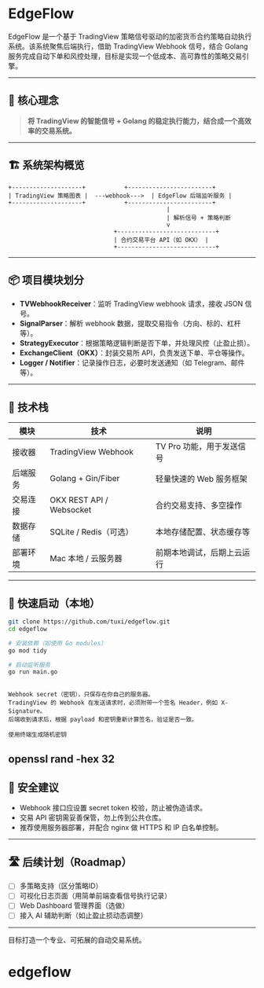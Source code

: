 # EdgeFlow

EdgeFlow 是一个基于 TradingView 策略信号驱动的加密货币合约策略自动执行系统。该系统聚焦后端执行，借助 TradingView Webhook 信号，结合 Golang 服务完成自动下单和风控处理，目标是实现一个低成本、高可靠性的策略交易引擎。

---

## 🧠 核心理念

> **将 TradingView 的智能信号 + Golang 的稳定执行能力，结合成一个高效率的交易系统。**

---

## 🏗️ 系统架构概览

```
+--------------------+           +------------------------+
| TradingView 策略图表 |  ---webhook--->  | EdgeFlow 后端监听服务 |
+--------------------+           +------------------------+
                                             |
                                             | 解析信号 + 策略判断
                                             v
                              +----------------------------+
                              | 合约交易平台 API（如 OKX） |
                              +----------------------------+
```

---

## 📦 项目模块划分

* **TVWebhookReceiver**：监听 TradingView webhook 请求，接收 JSON 信号。
* **SignalParser**：解析 webhook 数据，提取交易指令（方向、标的、杠杆等）。
* **StrategyExecutor**：根据策略逻辑判断是否下单，并处理风控（止盈止损）。
* **ExchangeClient（OKX）**：封装交易所 API，负责发送下单、平仓等操作。
* **Logger / Notifier**：记录操作日志，必要时发送通知（如 Telegram、邮件等）。

---

## 🔧 技术栈

| 模块   | 技术                       | 说明               |
| ---- | ------------------------ | ---------------- |
| 接收器  | TradingView Webhook      | TV Pro 功能，用于发送信号 |
| 后端服务 | Golang + Gin/Fiber       | 轻量快速的 Web 服务框架   |
| 交易连接 | OKX REST API / Websocket | 合约交易支持、多空操作      |
| 数据存储 | SQLite / Redis（可选）       | 本地存储配置、状态缓存等     |
| 部署环境 | Mac 本地 / 云服务器            | 前期本地调试，后期上云运行    |

---

## 🚀 快速启动（本地）

```bash
git clone https://github.com/tuxi/edgeflow.git
cd edgeflow

# 安装依赖（如使用 Go modules）
go mod tidy

# 启动监听服务
go run main.go
```

```

Webhook secret（密钥），只保存在你自己的服务器。
TradingView 的 Webhook 在发送请求时，必须附带一个签名 Header，例如 X-Signature。
后端收到请求后，根据 payload 和密钥重新计算签名，验证是否一致。

使用终端生成随机密钥
```
openssl rand -hex 32
---

## 🔐 安全建议

* Webhook 接口应设置 secret token 校验，防止被伪造请求。
* 交易 API 密钥需妥善保管，勿上传到公共仓库。
* 推荐使用服务器部署，并配合 nginx 做 HTTPS 和 IP 白名单控制。

---

## 🛣️ 后续计划（Roadmap）

* [ ] 多策略支持（区分策略ID）
* [ ] 可视化日志页面（用简单前端查看信号执行记录）
* [ ] Web Dashboard 管理界面（选做）
* [ ] 接入 AI 辅助判断（如止盈止损动态调整）

---

目标打造一个专业、可拓展的自动交易系统。
# edgeflow
